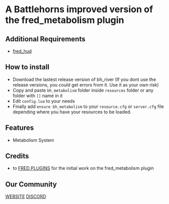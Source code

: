# A Battlehorns improved version of the fred_metabolism plugin

## Additional Requirements
- [fred_hud](https://github.com/josilv3296/fred_hud)

## How to install
* Download the lastest release version of bh_river
(If you dont use the release versions, you could get errors from it.
Use it as your own risk)
* Copy and paste ```bh_metabolism``` folder inside ```resources``` folder or any folder with ```[]``` name in it
* Edit ```config.lua``` to your needs
* Finally add ```ensure bh_metabolism``` to your ```resource.cfg``` or ```server.cfg``` file depending where you have your resources to be loaded.

## Features
* Metabolism System


## Credits
- to [FRED PLUGINS]() for the initial work on the fred_metabolism plugin

## Our Community
[WEBSITE](https://www.battlehorns.net)
[DISCORD](https://discord.gg/59pmYGHEtD)
